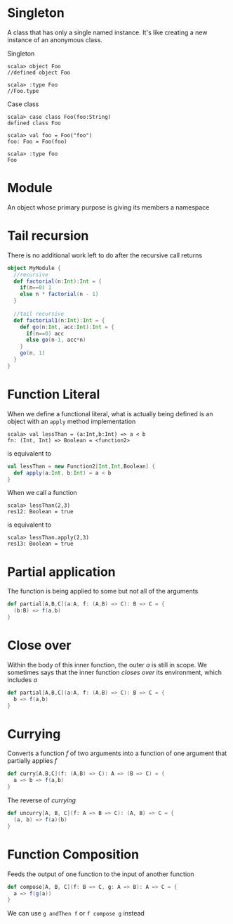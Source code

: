# Singleton
A class that has only a single named instance. It's like creating a new instance of an anonymous class.

Singleton
```sbtshell
scala> object Foo
//defined object Foo

scala> :type Foo
//Foo.type
```

Case class
```sbtshell
scala> case class Foo(foo:String)
defined class Foo

scala> val foo = Foo("foo")
foo: Foo = Foo(foo)

scala> :type foo
Foo
```

# Module
An object whose primary purpose is giving its members a namespace

# Tail recursion
There is no additional work left to do after the recursive call returns

```scala
object MyModule {
  //recursive
  def factorial(n:Int):Int = {
    if(n==0) 1
    else n * factorial(n - 1)
  }
  
  //tail recursive
  def factorial1(n:Int):Int = {
    def go(n:Int, acc:Int):Int = {
      if(n==0) acc
      else go(n-1, acc*n) 
    }      
    go(n, 1)  
  }
}
```

# Function Literal
When we define a functional literal, what is actually being defined is an object with an `apply` method implementation
```sbtshell
scala> val lessThan = (a:Int,b:Int) => a < b
fn: (Int, Int) => Boolean = <function2>
```
is equivalent to
```scala
val lessThan = new Function2[Int,Int,Boolean] {
  def apply(a:Int, b:Int) = a < b
}
```
When we call a function
```sbtshell
scala> lessThan(2,3)
res12: Boolean = true
```
is equivalent to
```sbtshell
scala> lessThan.apply(2,3)
res13: Boolean = true
```

# Partial application
The function is being applied to some but not all of the arguments
```scala
def partial[A,B,C](a:A, f: (A,B) => C): B => C = {
  (b:B) => f(a,b)
}
```

# Close over
Within the body of this inner function, the outer *a* is still in scope. We sometimes says that the inner function *closes over* its environment, which includes *a*
```scala
def partial[A,B,C](a:A, f: (A,B) => C): B => C = {
  b => f(a,b)
}
```

# Currying
Converts a function *f* of two arguments into a function of one argument that partially applies *f*
```scala
def curry[A,B,C](f: (A,B) => C): A => (B => C) = {
  a => b => f(a,b)
}
```
The reverse of *currying*
```scala
def uncurry[A, B, C](f: A => B => C): (A, B) => C = {
  (a, b) => f(a)(b)
}
```

# Function Composition
Feeds the output of one function to the input of another function
```scala
def compose[A, B, C](f: B => C, g: A => B): A => C = {
  a => f(g(a))
} 
```
We can use `g andThen f` or `f compose g` instead
